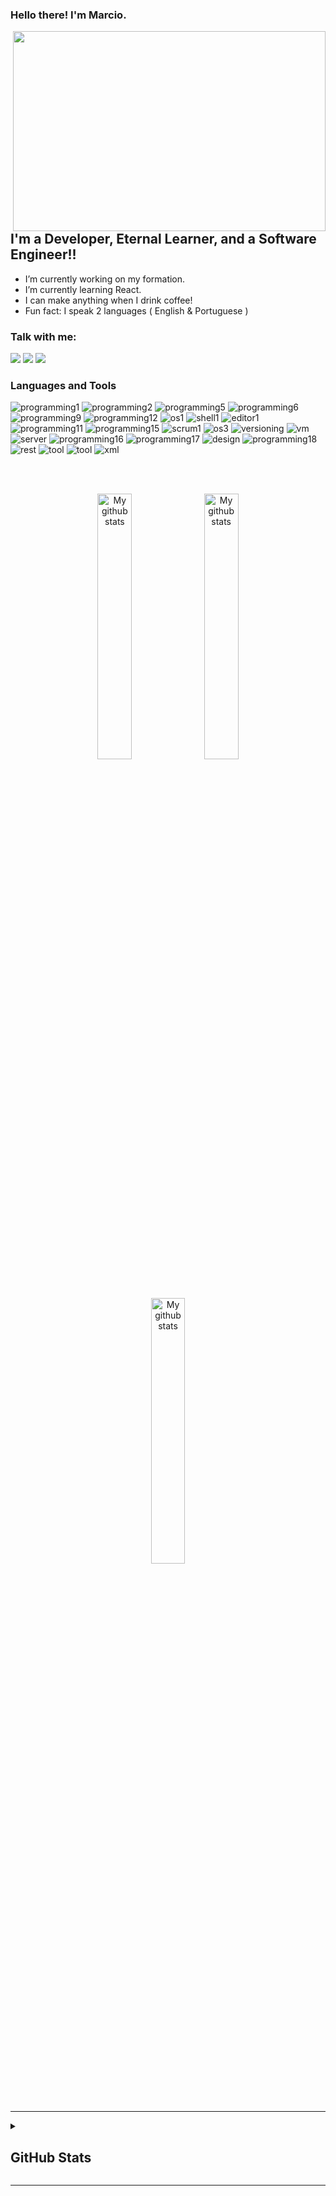 ### Hello there!  I'm Marcio.

<img  align="right" src="https://user-images.githubusercontent.com/115326340/200728117-4125f138-fe90-497d-a06b-b8fbd2ef9c82.gif" width="500" height="320"/>

## I'm a Developer, Eternal Learner, and a Software Engineer!!
-  I’m currently working on my formation.
-  I’m currently learning React.
-  I can make anything when I drink coffee!
-  Fun fact: I speak 2 languages ( English & Portuguese )

### Talk with me:

[<img  src="https://img.shields.io/badge/LinkedIn-0077B5?style=for-the-badge&logo=linkedin&logoColor=white" />][linkedin] [<img  src="https://img.shields.io/badge/Gmail-D14836?style=for-the-badge&logo=gmail&logoColor=white" />][gmail] [<img  src="https://img.shields.io/badge/WhatsApp-25D366?style=for-the-badge&logo=whatsapp&logoColor=white" />][whats]


<h3> Languages and Tools </h3>

  
![programming1](https://img.shields.io/badge/HTML5-E34F26?style=for-the-badge&logo=html5&logoColor=white&color=202020&labelColor=8205b3)
![programming2](https://img.shields.io/badge/CSS3-1572B6?&style=for-the-badge&logo=css3&logoColor=white&color=202020&labelColor=8205b3)
![programming5](https://img.shields.io/badge/JavaScript-F7DF1E?style=for-the-badge&logo=javascript&logoColor=white&color=202020&labelColor=8205b3)
![programming6](https://img.shields.io/badge/React-20232A?style=for-the-badge&logo=react&logoColor=white&color=202020&labelColor=8205b3)
![programming9](https://img.shields.io/badge/Node.js-43853D?style=for-the-badge&logo=node.js&logoColor=white&color=202020&labelColor=8205b3)
![programming12](https://img.shields.io/badge/MongoDB-4EA94B?style=for-the-badge&logo=mongodb&logoColor=white&color=202020&labelColor=8205b3)
![os1](https://img.shields.io/badge/Windows-0078D6?style=for-the-badge&logo=windows&logoColor=white&color=202020&labelColor=8205b3)
![shell1](https://img.shields.io/badge/powershell-5391FE?style=for-the-badge&logo=powershell&logoColor=white&color=202020&labelColor=8205b3)
![editor1](https://img.shields.io/badge/VSCode-0078D4?style=for-the-badge&logo=visual%20studio%20code&logoColor=white&color=202020&labelColor=8205b3)
![programming11](https://img.shields.io/badge/MySQL-00000F?style=for-the-badge&logo=mysql&logoColor=white&color=202020&labelColor=8205b3)
![programming15](https://img.shields.io/badge/TypeScript-007ACC?style=for-the-badge&logo=typescript&logoColor=white&color=202020&labelColor=8205b3)
![scrum1](https://img.shields.io/badge/Trello-0052CC?style=for-the-badge&logo=trello&logoColor=white&color=202020&labelColor=8205b3)
![os3](https://img.shields.io/badge/Ubuntu-E95420?style=for-the-badge&logo=ubuntu&logoColor=white&color=202020&labelColor=8205b3)
![versioning](https://img.shields.io/badge/GIT-E44C30?style=for-the-badge&logo=git&logoColor=white&color=202020&labelColor=8205b3)
![vm](https://img.shields.io/badge/VirtualBox-21416b?style=for-the-badge&logo=VirtualBox&logoColor=white&color=202020&labelColor=8205b3)
![server](https://img.shields.io/badge/Amazon_AWS-FF9900?style=for-the-badge&logo=amazonaws&logoColor=white&color=202020&labelColor=8205b3)
![programming16](https://img.shields.io/badge/PostgreSQL-316192?style=for-the-badge&logo=postgresql&logoColor=white&color=202020&labelColor=8205b3)
![programming17](https://img.shields.io/badge/SQLite-07405E?style=for-the-badge&logo=sqlite&logoColor=white&color=202020&labelColor=8205b3)
![design](https://img.shields.io/badge/blender-%23F5792A.svg?style=for-the-badge&logo=blender&logoColor=white&color=202020&labelColor=8205b3)
![programming18](https://img.shields.io/badge/Docker-2CA5E0?style=for-the-badge&logo=docker&logoColor=white&color=202020&labelColor=8205b3)
![rest](https://img.shields.io/badge/Express.js-000000?style=for-the-badge&logo=express&logoColor=white&color=202020&labelColor=8205b3)
![tool](https://img.shields.io/badge/Postman-FF6C37?style=for-the-badge&logo=Postman&logoColor=white&color=202020&labelColor=8205b3)
![tool](https://img.shields.io/badge/Webpack-8DD6F9?style=for-the-badge&logo=Webpack&logoColor=white&color=202020&labelColor=8205b3)
![xml](https://img.shields.io/badge/json-5E5C5C?style=for-the-badge&logo=json&&logoColor=white&color=202020&labelColor=8205b3)

<br />
<br />
<p>
<div align="center">
  
  [<img  width="33%" src="https://github-readme-stats.vercel.app/api/pin/?username=marcio-vot&repo=projeto6-buzzquizz&show_icons=true&theme=transparent" alt="My github stats">][repUm]
  [<img  width="33%" src="https://github-readme-stats.vercel.app/api/pin/?username=marcio-vot&repo=projeto5-batepapouol&show_icons=true&theme=transparent" alt="My github stats">][repDois]
  [<img  width="33%" src="https://github-readme-stats.vercel.app/api/pin/?username=marcio-vot&repo=Projeto_04_parrotsCardGame&show_icons=true&theme=transparent" alt="My github stats">][repTres]
  
</div></p>


---

<details>
 
  <summary> <h2> GitHub Stats </h2> </summary>
 
 <br />
<p align="center">
  <a><img height="120px" src="https://github-readme-stats.vercel.app/api?username=marcio-vot&show_icons=true&hide_title=true&show_icons=true&include_all_commits=true&count_private=true&hide_border=true&line_height=20&theme=tokyonight" /><img height="120px" src="https://github-readme-stats.vercel.app/api/top-langs/?username=marcio-vot&layout=compact&hide_border=true&hide_title=true&theme=tokyonight" /></a>

 </p>
 
 </details>

---


<!-- [portfolio]: https://arsentieva.github.io/profile/ -->
<!--[website]: https://holistic-developer.com/-->
<!--[youtube]: https://www.youtube.com/channel/UCD6bHzIZCJJcJD6QHGUIyrw-->
<!--[instagram]: https://www.instagram.com/holistic_developer/-->
[linkedin]: https://www.linkedin.com/in/marcio-francisco-dos-santos-aa6092251/

[repUm]: https://github.com/Marcio-VOT/projeto6-buzzquizz
[repDois]: https://github.com/Marcio-VOT/projeto5-batepapouol
[repTres]: https://github.com/Marcio-VOT/Projeto_04_parrotsCardGame
[gmail]:mailto:marciofsantos65@gmail.com
[whats]: https://wa.me/5541997892984



